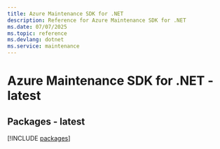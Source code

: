 ```yaml
---
title: Azure Maintenance SDK for .NET
description: Reference for Azure Maintenance SDK for .NET
ms.date: 07/07/2025
ms.topic: reference
ms.devlang: dotnet
ms.service: maintenance
---
```

# Azure Maintenance SDK for .NET - latest
## Packages - latest
[!INCLUDE [packages](maintenance-index.md)]
